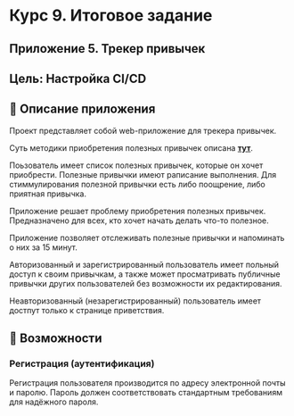 # Курс 9. Итоговое задание
## Приложение 5. Трекер привычек
## Цель: Настройка CI/CD


## 📝 Описание приложения

Проект представляет собой web-приложение для трекера привычек.

Суть методики приобретения полезных привычек описана [**тут**](https://www.google.com/amp/s/lifehacker.ru/pravilo-dvux-minut/amp/).

Поьзователь имеет список полезных привычек, которые он хочет приобрести. Полезные привычки имеют раписание выполнения. Для стиммулирования полезной привычки есть либо поощрение, либо приятная привычка.

Приложение решает проблему приобретения полезных привычек. Предназначено для всех, кто хочет начать делать что-то полезное.

Приложение позволяет отслеживать полезные привычки и напоминать о них за 15 минут.

Авторизованный и зарегистрированный пользователь имеет польный доступ к своим привычкам, а также может просматривать публичные привычки других пользователей без возможности их редактирования.

Неавторизованный (незарегистрированный) пользователь имеет достпут только к странице приветствия.

## 🚀 Возможности

### Регистрация (аутентификация)

Регистрация пользователя производится по адресу электронной почты и паролю. Пароль должен соответствовать стандартным требованиям для надёжного пароля.

